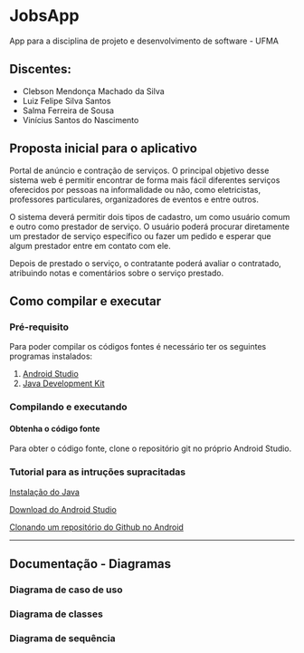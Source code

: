 # JobsApp
App para a disciplina de projeto e desenvolvimento de software - UFMA

## Discentes:
<ul>
<li>Clebson Mendonça Machado da Silva</li>
<li>Luiz Felipe Silva Santos</li>
<li>Salma Ferreira de Sousa</li>
<li>Vinícius Santos do Nascimento</li>
</ul>

## Proposta inicial para o aplicativo

<p>
Portal de anúncio e contração de serviços. O principal objetivo desse sistema web é permitir encontrar de forma mais fácil diferentes
serviços oferecidos por pessoas na informalidade ou não, como eletricistas, professores particulares, organizadores de eventos e entre
outros.
</p>

<p>
O sistema deverá permitir dois tipos de cadastro, um como usuário comum e outro como prestador de serviço. O usuário poderá procurar 
diretamente um prestador de serviço específico ou fazer um pedido e esperar que algum prestador entre em contato com ele.
</p>

<p>
Depois de prestado o serviço, o contratante poderá avaliar o contratado, atribuindo notas e comentários sobre o serviço prestado.
</p>

## Como compilar e executar

### Pré-requisito

Para poder compilar os códigos fontes é necessário ter os seguintes programas instalados: 

1. [Android Studio](https://developer.android.com/studio?gclid=Cj0KCQjw4eaJBhDMARIsANhrQACRbjyRtDf7cKYBZcEUkWog9q4Wx6yUsA2fukopL87jGnEnj23wXTEaAhDTEALw_wcB&gclsrc=aw.ds)
2. [Java Development Kit](https://www.oracle.com/java/technologies/javase-jdk11-downloads.html)

### Compilando e executando

#### Obtenha o código fonte

Para obter o código fonte, clone o repositório git no próprio Android Studio.

### Tutorial para as intruções supracitadas

[Instalação do Java](https://alexsoaresdesiqueira.gitbooks.io/android-developer/content/download-do-java.html)

[Download do Android Studio](https://alexsoaresdesiqueira.gitbooks.io/android-developer/content/download-do-android-studio.html)

[Clonando um repositório do Github no Android](https://alexsoaresdesiqueira.gitbooks.io/android-developer/content/utilizando-o-github-no-android-studio.html)

<hr>

## Documentação - Diagramas

### Diagrama de caso de uso

### Diagrama de classes

### Diagrama de sequência













